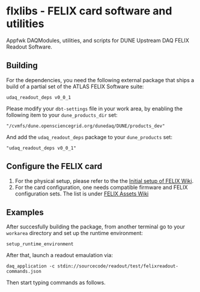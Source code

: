 # flxlibs - FELIX card software and utilities 
Appfwk DAQModules, utilities, and scripts for DUNE Upstream DAQ FELIX Readout Software.

## Building

For the dependencies, you need the following external package that ships a build of a partial set of the ATLAS FELIX Software suite:

    udaq_readout_deps v0_0_1

Please modify your `dbt-settings` file in your work area, by enabling the following item to your `dune_products_dir` set:

    "/cvmfs/dune.opensciencegrid.org/dunedaq/DUNE/products_dev"

And add the `udaq_readout_deps` package to your `dune_products` set:

    "udaq_readout_deps v0_0_1"

## Configure the FELIX card
   1. For the physical setup, please refer to the the [Initial setup of FELIX Wiki](https://github.com/DUNE-DAQ/flxlibs/wiki/Initial-setup-of-FELIX).
   2. For the card configuration, one needs compatible firmware and FELIX configuration sets. The list is under [FELIX Assets Wiki](https://github.com/DUNE-DAQ/flxlibs/wiki/FELIX-assets:-Firmware-and-config-files#compatility-list)

## Examples
After succesfully building the package, from another terminal go to your `workarea` directory and set up the runtime environment:

    setup_runtime_environment
    
After that, launch a readout emaulation via:

    daq_application -c stdin://sourcecode/readout/test/felixreadout-commands.json
    
Then start typing commands as follows.
